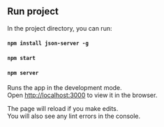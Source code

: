 ## Run project

In the project directory, you can run:

#### `npm install json-server -g`

#### `npm start`

#### `npm server`

Runs the app in the development mode.<br>
Open [http://localhost:3000](http://localhost:3000) to view it in the browser.

The page will reload if you make edits.<br>
You will also see any lint errors in the console.
